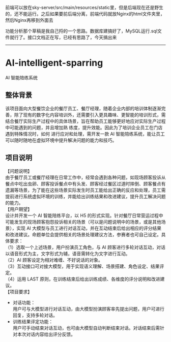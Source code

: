 
前端可以放在sky-server/src/main/resources/static里，但是后端现在还是野生的，还不能运行。之后如果要前后端分离，前端代码就放Nginx的html文件夹里，然后Nginx再移到外面去

功能分析那个草稿是我自己捋的一个思路。数据库建搞好了，MySQL运行.sql文件就行了。接口文档正在写，已经有思路了，今天搞出来


----
# AI-intelligent-sparring
AI 智能陪练系统
## 整体背景
该项目面向大型餐饮企业的餐厅员工、餐厅经理，随着企业内部的培训体制逐渐完善，除了现有的数字化内容培训外，还需要引入更具趣味、更智能的培训形式，需结合餐厅实际生产过程中的具体场景，旨在帮助员工能够更好地应对实际生产过程中可能遇到的问题，并且增加熟 练度，提升效能。因此为了培训企业员工在门店遇到特殊情况时，如何 进行应对和处理，需开发一款 AI 智能陪练系统，能让员工可以随时随地在虚拟环境中提升解决问题的能力和技巧。
## 项目说明
【问题说明】      
由于餐厅员工或餐厅经理在日常工作中，经常会遇到各种问题，如现场顾客投诉从餐点中吃出虫卵、顾客投诉餐点中有头发、顾客经过餐区过道时摔倒、顾客餐点有遗漏等场景，为了能在这些场景实际发生时员工能给出正确的反应和处理，员工需提前进行系统虚拟环境的训练，并能给出训练结果和改进建议，提升员工解决问题的能力。        
【用户期望】          
设计并开发一个 AI 智能陪练平台，以 H5 的形式实现。针对餐厅日常营运过程中可能发生的现场顾客抱怨投诉相关的场景（可以是问题说明中的场景，或是其他场景），实现 AI 大模型与员工进行对话互动，并在互动结束后给出相应的评分结果和改进建议。命题单位会提供相关的场景处理建议方法，参赛者也可自己设定。具体要求：        
（1）选取一个上述场景，用户扮演员工角色，与 AI 顾客进行多轮对话互动，对话以语音形式为主，文字形式为辅，语音需转化为文字进行互动。       
（2）AI 顾客设定为相对难缠、不好说话的对象。         
（3）互动接口可对接大模型，用于实现语义理解、场景搭建、角色设定、结果评定。         
（4）运用 LAST 原则，在训练结束后给出训练成绩、各维度的评分说明和改进建议。          
【项目要求】          
- 对话功能：      
用户可与大模型进行对话互动，由大模型扮演顾客率先提出问题，用户可进行回复，支持多轮对话。     
- 训练结果评定功能：    
用户可手动结束对话互动，也可由大模型自动判断结束对话。对话结束后需针对本次对话内容给出评分反馈。
